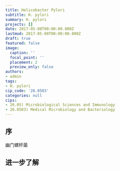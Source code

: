 ```yaml
---
title: Helicobacter Pylori
subtitle: H. pylori
summary: H. pylori
projects: []
date: 2017-05-08T00:00:00.000Z
lastmod: 2017-05-08T00:00:00.000Z
draft: true
featured: false
image:
  caption: ''
  focal_point: ''
  placement: 2
  preview_only: false
authors:
- admin
tags:
- H. pylori
cip_code: '26.0503'
categories: null
cips:
- 26.05) Microbiological Sciences and Immunology
- 26.0503) Medical Microbiology and Bacteriology
---
```


## 序

幽门螺杆菌


## 进一步了解
